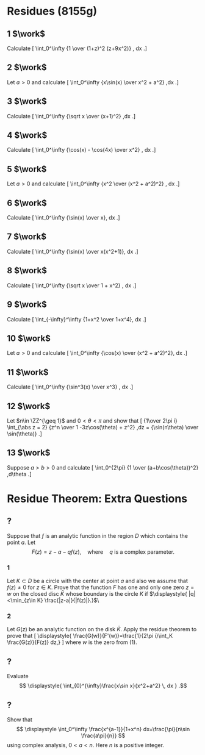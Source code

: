 # Residues (8155g)

## 1 $\work$
Calculate
\[
\int_0^\infty {1 \over (1+z)^2 (z+9x^2)} \, dx
.\]


## 2 $\work$
Let $a>0$ and calculate
\[
\int_0^\infty {x\sin(x) \over x^2 + a^2} \,dx
.\]


## 3 $\work$
Calculate
\[
\int_0^\infty {\sqrt x \over (x+1)^2} \,dx
.\]

## 4 $\work$
Calculate
\[
\int_0^\infty {\cos(x) - \cos(4x) \over x^2} \, dx
.\]

## 5 $\work$
Let $a>0$ and calculate
\[
\int_0^\infty {x^2 \over (x^2 + a^2)^2} \, dx
.\]

## 6 $\work$
Calculate
\[
\int_0^\infty {\sin(x) \over x}\, dx
.\]

## 7 $\work$
Calculate
\[
\int_0^\infty {\sin(x) \over x(x^2+1)}\, dx
.\]

## 8 $\work$
Calculate
\[
\int_0^\infty {\sqrt x \over 1 + x^2} \, dx
.\]

## 9 $\work$
Calculate
\[
\int_{-\infty}^\infty {1+x^2 \over 1+x^4}\, dx
.\]

## 10 $\work$
Let $a>0$ and calculate
\[
\int_0^\infty {\cos(x) \over (x^2 + a^2)^2}\, dx
.\]

## 11 $\work$
Calculate
\[
\int_0^\infty {\sin^3(x) \over x^3} \, dx
.\]

## 12 $\work$
Let $n\in \ZZ^{\geq 1}$ and $0<\theta<\pi$ and show that
\[
{1\over 2\pi i} \int_{\abs z = 2} {z^n \over 1 -3z\cos(\theta) + z^2} \,dz = {\sin(n\theta) \over \sin(\theta)}
.\]

## 13 $\work$
Suppose $a>b>0$ and calculate
\[
\int_0^{2\pi} {1 \over (a+b\cos(\theta))^2} \,d\theta
.\]

# Residue Theorem: Extra Questions

## ?
Suppose that $f$ is an analytic function in the region $D$ which
contains the point $a$. Let
$$F(z)= z-a-qf(z),\quad \text{where}\quad q \ \text{is a complex
parameter}.$$ 

### 1 
Let $K\subset D$ be a circle with the center at
point $a$ and also we assume that $f(z)\not =0$ for $z\in K$. Prove
that the function $F$ has one and only one zero $z=w$ on the closed
disc $\bar{K}$ whose boundary is the circle $K$ if $\displaystyle{
|q|<\min_{z\in K} \frac{|z-a|}{|f(z)|}.}$\

### 2 
Let $G(z)$ be an analytic function on the disk $\bar{K}$. Apply
the residue theorem to prove that
\[
\displaystyle{ \frac{G(w)}{F'(w)}=\frac{1}{2\pi i}\int_K \frac{G(z)}{F(z)} dz,}
\]
where $w$ is the zero from (1).


## ?
Evaluate 
$$
\displaystyle{ \int_{0}^{\infty}\frac{x\sin x}{x^2+a^2} \, dx }
.$$


## ?
Show that 
$$
\displaystyle \int_0^\infty \frac{x^{a-1}}{1+x^n} dx=\frac{\pi}{n\sin \frac{a\pi}{n}}
$$ 
using complex analysis, $0< a <
n$. Here $n$ is a positive integer.



